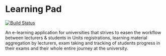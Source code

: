 # Learning Pad

[![Build Status](https://travis-ci.org/devTimmy/learning-pad.svg?branch=master)](https://travis-ci.org/devTimmy/learning-pad)

An e-learning application for universities that strives to easen the workflow between lecturers & students in Units registrations, learning material aggregation by lecturers, exam taking and tracking of students progress in their exams and their whole entire journey at the university.
